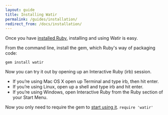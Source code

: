```yaml
---
layout: guide
title: Installing Watir
permalink: /guides/installation/
redirect_from: /docs/installation/
---
```


Once you have [installed Ruby](../ruby), installing and using Watir is easy.

From the command line, install the gem, which Ruby's way of packaging code:

`gem install watir`

Now you can try it out by opening up an Interactive Ruby (irb) session.

* If you’re using Mac OS X open up Terminal and type irb, then hit enter.
* If you’re using Linux, open up a shell and type irb and hit enter.
* If you’re using Windows, open Interactive Ruby from the Ruby section of your Start Menu.

Now you only need to require the gem to [start using it](../session).
`require 'watir'`